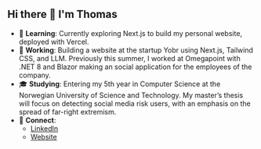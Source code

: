 ## Hi there 👋  I'm Thomas

- 🔭 **Learning**: Currently exploring Next.js to build my personal website, deployed with Vercel.
- 🌱 **Working**: Building a website at the startup Yobr using Next.js, Tailwind CSS, and LLM. Previously this summer, I worked at Omegapoint with .NET 8 and Blazor making an social application for the employees of the company. 
- 🎓 **Studying**: Entering my 5th year in Computer Science at the Norwegian University of Science and Technology. My master’s thesis will focus on detecting social media risk users, with an emphasis on the spread of far-right extremism.
- 🔗 **Connect**:
    - [LinkedIn](https://www.linkedin.com/in/thomasfrette/)
    - [Website](https://www.thomasfrette.com)
